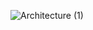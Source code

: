 ![Architecture (1)](https://github.com/user-attachments/assets/a95d3925-87ad-41cc-8383-e98712341e5b)
